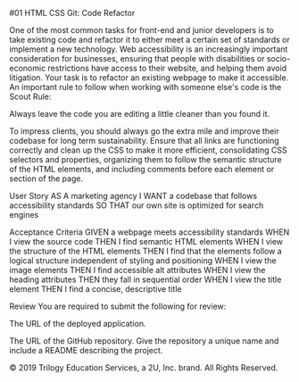 #01 HTML CSS Git: Code Refactor

One of the most common tasks for front-end and junior developers is to take existing code and refactor it to either meet a certain set of standards or implement a new technology. Web accessibility is an increasingly important consideration for businesses, ensuring that people with disabilities or socio-economic restrictions have access to their website, and helping them avoid litigation.
Your task is to refactor an existing webpage to make it accessible. An important rule to follow when working with someone else's code is the Scout Rule:

Always leave the code you are editing a little cleaner than you found it.

To impress clients, you should always go the extra mile and improve their codebase for long term sustainability. Ensure that all links are functioning correctly and clean up the CSS to make it more efficient, consolidating CSS selectors and properties, organizing them to follow the semantic structure of the HTML elements, and including comments before each element or section of the page.

User Story
AS A marketing agency
I WANT a codebase that follows accessibility standards
SO THAT our own site is optimized for search engines

Acceptance Criteria
GIVEN a webpage meets accessibility standards
WHEN I view the source code
THEN I find semantic HTML elements
WHEN I view the structure of the HTML elements
THEN I find that the elements follow a logical structure independent of styling and positioning
WHEN I view the image elements
THEN I find accessible alt attributes
WHEN I view the heading attributes
THEN they fall in sequential order
WHEN I view the title element
THEN I find a concise, descriptive title

Review
You are required to submit the following for review:


The URL of the deployed application.


The URL of the GitHub repository. Give the repository a unique name and include a README describing the project.



© 2019 Trilogy Education Services, a 2U, Inc. brand. All Rights Reserved.
